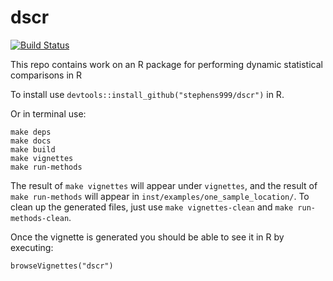 dscr
====

[![Build Status](https://travis-ci.org/stephens999/dscr.png?branch=master)](https://travis-ci.org/road2stat/dscr)

This repo contains work on an R package for performing dynamic statistical comparisons in R

To install use `devtools::install_github("stephens999/dscr")` in R.

Or in terminal use:

    make deps
    make docs
    make build
    make vignettes
    make run-methods

The result of `make vignettes` will appear under `vignettes`, and the result of `make run-methods` will appear in `inst/examples/one_sample_location/`. To clean up the generated files, just use `make vignettes-clean` and `make run-methods-clean`.


Once the vignette is generated you should be able to see it in R by executing:

    browseVignettes("dscr")

